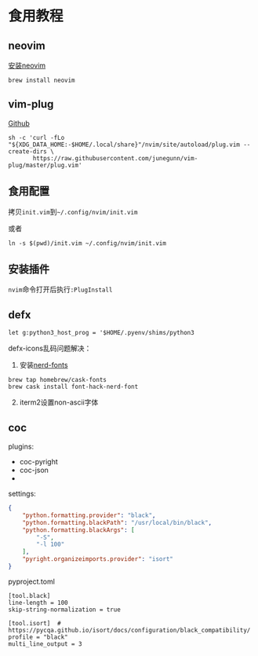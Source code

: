 # 食用教程

## neovim

[安装neovim](https://github.com/neovim/neovim/wiki/Installing-Neovim)

`brew install neovim`

## vim-plug

[Github](https://github.com/junegunn/vim-plug)

```
sh -c 'curl -fLo "${XDG_DATA_HOME:-$HOME/.local/share}"/nvim/site/autoload/plug.vim --create-dirs \
       https://raw.githubusercontent.com/junegunn/vim-plug/master/plug.vim'
```

## 食用配置

拷贝`init.vim`到`~/.config/nvim/init.vim`

或者

`ln -s $(pwd)/init.vim ~/.config/nvim/init.vim`


## 安装插件

`nvim`命令打开后执行`:PlugInstall`

## defx

`let g:python3_host_prog = '$HOME/.pyenv/shims/python3`

defx-icons乱码问题解决：

1. 安装[nerd-fonts](https://github.com/ryanoasis/nerd-fonts)

```
brew tap homebrew/cask-fonts
brew cask install font-hack-nerd-font
```

2. iterm2设置non-ascii字体

## coc

plugins:
- coc-pyright
- coc-json
-

settings:

```json
{
    "python.formatting.provider": "black",
    "python.formatting.blackPath": "/usr/local/bin/black",
    "python.formatting.blackArgs": [
        "-S",
        "-l 100"
    ],
    "pyright.organizeimports.provider": "isort"
}
```

pyproject.toml

```
[tool.black]
line-length = 100
skip-string-normalization = true

[tool.isort]  # https://pycqa.github.io/isort/docs/configuration/black_compatibility/
profile = "black"
multi_line_output = 3
```
